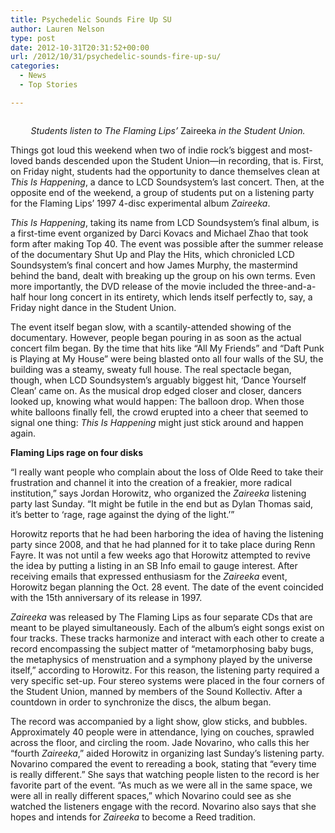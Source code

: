 ```yaml
---
title: Psychedelic Sounds Fire Up SU
author: Lauren Nelson
type: post
date: 2012-10-31T20:31:52+00:00
url: /2012/10/31/psychedelic-sounds-fire-up-su/
categories:
  - News
  - Top Stories

---
```

<a href="http://www.reedquest.org/2012/10/psychedelic-sounds-fire-up-su/zaireeka_web/" rel="attachment wp-att-1768"><img class="alignnone size-full wp-image-1768" title="Zaireeka" src="https://i0.wp.com/www.reedquest.org/wp-content/uploads/2012/11/zaireeka_web.jpg?resize=770%2C430" alt="" data-recalc-dims="1" /></a>

<p style="text-align: center;">
  <em>Students listen to The Flaming Lips&#8217; </em>Zaireeka<em> in the Student Union.</em>
</p>

Things got loud this weekend when two of indie rock’s biggest and most-loved bands descended upon the Student Union—in recording, that is. First, on Friday night, students had the opportunity to dance themselves clean at _This Is Happening_, a dance to LCD Soundsystem’s last concert. Then, at the opposite end of the weekend, a group of students put on a listening party for the Flaming Lips’ 1997 4-disc experimental album _Zaireeka_.

_This Is Happening_, taking its name from LCD Soundsystem’s final album, is a first-time event organized by Darci Kovacs and Michael Zhao that took form after making Top 40. The event was possible after the summer release of the documentary Shut Up and Play the Hits, which chronicled LCD Soundsystem’s final concert and how James Murphy, the mastermind behind the band, dealt with breaking up the group on his own terms. Even more importantly, the DVD release of the movie included the three-and-a-half hour long concert in its entirety, which lends itself perfectly to, say, a Friday night dance in the Student Union.

The event itself began slow, with a scantily-attended showing of the documentary. However, people began pouring in as soon as the actual concert film began. By the time that hits like &#8220;All My Friends&#8221; and &#8220;Daft Punk is Playing at My House&#8221; were being blasted onto all four walls of the SU, the building was a steamy, sweaty full house. The real spectacle began, though, when LCD Soundsystem’s arguably biggest hit, ‘Dance Yourself Clean’ came on. As the musical drop edged closer and closer, dancers looked up, knowing what would happen: The balloon drop. When those white balloons finally fell, the crowd erupted into a cheer that seemed to signal one thing: _This Is Happening_ might just stick around and happen again.

**Flaming Lips rage on four disks**

“I really want people who complain about the loss of Olde Reed to take their frustration and channel it into the creation of a freakier, more radical institution,” says Jordan Horowitz, who organized the _Zaireeka_ listening party last Sunday. “It might be futile in the end but as Dylan Thomas said, it&#8217;s better to ‘rage, rage against the dying of the light.’”

Horowitz reports that he had been harboring the idea of having the listening party since 2008, and that he had planned for it to take place during Renn Fayre. It was not until a few weeks ago that Horowitz attempted to revive the idea by putting a listing in an SB Info email to gauge interest. After receiving emails that expressed enthusiasm for the _Zaireeka_ event, Horowitz began planning the Oct. 28 event. The date of the event coincided with the 15th anniversary of its release in 1997.

_Zaireeka_ was released by The Flaming Lips as four separate CDs that are meant to be played simultaneously. Each of the album’s eight songs exist on four tracks. These tracks harmonize and interact with each other to create a record encompassing the subject matter of “metamorphosing baby bugs, the metaphysics of menstruation and a symphony played by the universe itself,” according to Horowitz. For this reason, the listening party required a very specific set-up. Four stereo systems were placed in the four corners of the Student Union, manned by members of the Sound Kollectiv. After a countdown in order to synchronize the discs, the album began.

The record was accompanied by a light show, glow sticks, and bubbles. Approximately 40 people were in attendance, lying on couches, sprawled across the floor, and circling the room. Jade Novarino, who calls this her “fourth _Zaireeka_,” aided Horowitz in organizing last Sunday’s listening party. Novarino compared the event to rereading a book, stating that “every time is really different.” She says that watching people listen to the record is her favorite part of the event. “As much as we were all in the same space, we were all in really different spaces,” which Novarino could see as she watched the listeners engage with the record. Novarino also says that she hopes and intends for _Zaireeka_ to become a Reed tradition.
